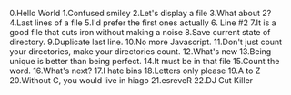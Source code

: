 0.Hello World
1.Confused smiley
2.Let's display a file
3.What about 2?
4.Last lines of a file
5.I'd prefer the first ones actually
6. Line #2
7.It is a good file that cuts iron without making a noise
8.Save current state of directory.
9.Duplicate last line.
10.No more Javascript.
11.Don't just count your directories, make your directories count.
12.What's new
13.Being unique is better than being perfect.
14.It must be in that file
15.Count the word.
16.What's next?
17.I hate bins
18.Letters only please
19.A to Z
20.Without C, you would live in hiago
21.esreveR
22.DJ Cut Killer
